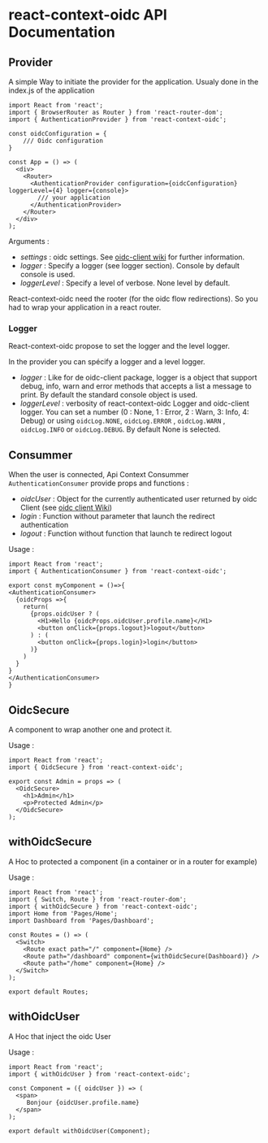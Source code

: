 # react-context-oidc API Documentation

## Provider

A simple Way to initiate the provider for the application. Usualy done in the index.js of the application

```
import React from 'react';
import { BrowserRouter as Router } from 'react-router-dom';
import { AuthenticationProvider } from 'react-context-oidc';

const oidcConfiguration = {
    /// Oidc configuration
}

const App = () => (
  <div>
    <Router>
      <AuthenticationProvider configuration={oidcConfiguration} loggerLevel={4} logger={console}>
        /// your application
      </AuthenticationProvider>
    </Router>
  </div>
);
```

Arguments :

- _settings_ : oidc settings. See [oidc-client wiki](https://github.com/IdentityModel/oidc-client-js/wiki#configuration) for further information.
- _logger_ : Specify a logger (see logger section). Console by default console is used.
- _loggerLevel_ : Specify a level of verbose. None level by default.

React-context-oidc need the rooter (for the oidc flow redirections). So you had to wrap your application in a react router.

### Logger

React-context-oidc propose to set the logger and the level logger.

In the provider you can spécify a logger and a level logger.

- _logger_ : Like for de oidc-client package, logger is a object that support debug, info, warn and error methods that accepts a list a message to print. By default the standard console object is used.
- _loggerLevel_ : verbosity of react-context-oidc Logger and oidc-client logger. You can set a number (0 : None, 1 : Error, 2 : Warn, 3: Info, 4: Debug) or using `oidcLog.NONE`, `oidcLog.ERROR` , `oidcLog.WARN` , `oidcLog.INFO` or `oidcLog.DEBUG`. By default None is selected.

## Consummer

When the user is connected, Api Context Consummer `AuthenticationConsumer` provide props and functions :

- _oidcUser_ : Object for the currently authenticated user returned by oidc Client (see [oidc client Wiki](https://github.com/IdentityModel/oidc-client-js/wiki#user))
- _login_ : Function without parameter that launch the redirect authentication
- _logout_ : Function without function that launch te redirect logout

Usage :

```
import React from 'react';
import { AuthenticationConsumer } from 'react-context-oidc';

export const myComponent = ()=>{
<AuthenticationConsumer>
  {oidcProps =>{
    return(
      {props.oidcUser ? (
        <H1>Hello {oidcProps.oidcUser.profile.name}</H1>
        <button onClick={props.logout}>logout</button>
      ) : (
        <button onClick={props.login}>login</button>
      )}
    )
  }
}
</AuthenticationConsumer>
}
```

## OidcSecure

A component to wrap another one and protect it.

Usage :

```
import React from 'react';
import { OidcSecure } from 'react-context-oidc';

export const Admin = props => (
  <OidcSecure>
    <h1>Admin</h1>
    <p>Protected Admin</p>
  </OidcSecure>
);
```

## withOidcSecure

A Hoc to protected a component (in a container or in a router for example)

Usage :

```
import React from 'react';
import { Switch, Route } from 'react-router-dom';
import { withOidcSecure } from 'react-context-oidc';
import Home from 'Pages/Home';
import Dashboard from 'Pages/Dashboard';

const Routes = () => (
  <Switch>
    <Route exact path="/" component={Home} />
    <Route path="/dashboard" component={withOidcSecure(Dashboard)} />
    <Route path="/home" component={Home} />
  </Switch>
);

export default Routes;
```

## withOidcUser

A Hoc that inject the oidc User

Usage :

```
import React from 'react';
import { withOidcUser } from 'react-context-oidc';

const Component = ({ oidcUser }) => (
  <span>
     Bonjour {oidcUser.profile.name}
  </span>
);

export default withOidcUser(Component);
```
